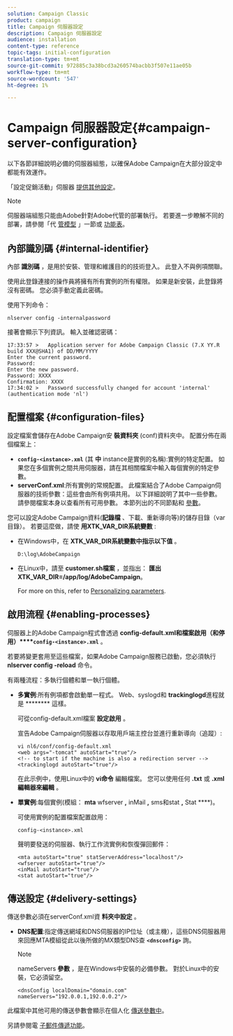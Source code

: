 ```yaml
---
solution: Campaign Classic
product: campaign
title: Campaign 伺服器設定
description: Campaign 伺服器設定
audience: installation
content-type: reference
topic-tags: initial-configuration
translation-type: tm+mt
source-git-commit: 972885c3a38bcd3a260574bacbb3f507e11ae05b
workflow-type: tm+mt
source-wordcount: '547'
ht-degree: 1%

---
```



# Campaign 伺服器設定{#campaign-server-configuration}

以下各節詳細說明必備的伺服器組態，以確保Adobe Campaign在大部分設定中都能有效運作。

「設定促銷活動」伺服器 [提供其他設定](../../installation/using/configuring-campaign-server.md)。

>[!NOTE]
>
>伺服器端組態只能由Adobe針對Adobe代管的部署執行。 若要進一步瞭解不同的部署，請參閱「代 [管模型](../../installation/using/hosting-models.md) 」一節或 [功能表](../../installation/using/capability-matrix.md)。

## 內部識別碼 {#internal-identifier}

內部 **識別碼** ，是用於安裝、管理和維護目的的技術登入。 此登入不與例項關聯。

使用此登錄連接的操作員將擁有所有實例的所有權限。 如果是新安裝，此登錄將沒有密碼。 您必須手動定義此密碼。

使用下列命令：

```
nlserver config -internalpassword
```

接著會顯示下列資訊。 輸入並確認密碼：

```
17:33:57 >   Application server for Adobe Campaign Classic (7.X YY.R build XXX@SHA1) of DD/MM/YYYY
Enter the current password.
Password:
Enter the new password.
Password: XXXX
Confirmation: XXXX
17:34:02 >   Password successfully changed for account 'internal' (authentication mode 'nl')
```

## 配置檔案 {#configuration-files}

設定檔案會儲存在Adobe Campaign安 **裝資料夾** (conf)資料夾中。 配置分佈在兩個檔案上：

* **`config-<instance>.xml`** (其 **中** instance是實例的名稱):實例的特定配置。 如果您在多個實例之間共用伺服器，請在其相關檔案中輸入每個實例的特定參數。
* **serverConf.xml**:所有實例的常規配置。 此檔案結合了Adobe Campaign伺服器的技術參數：這些會由所有例項共用。 以下詳細說明了其中一些參數。 請參閱檔案本身以查看所有可用參數。 本節列出的不同節點和 [參數](../../installation/using/the-server-configuration-file.md)。

您可以設定Adobe Campaign資料(**記錄檔** 、下載、重新導向等)的儲存目錄（var目錄）。 若要這麼做，請使 **用XTK_VAR_DIR系統變數** :

* 在Windows中，在 **XTK_VAR_DIR系統變數中指示以下值** 。

   ```
   D:\log\AdobeCampaign
   ```

* 在Linux中，請至 **customer.sh檔案** ，並指出： **匯出XTK_VAR_DIR=/app/log/AdobeCampaign**。

   For more on this, refer to [Personalizing parameters](../../installation/using/installing-packages-with-linux.md#personalizing-parameters).

## 啟用流程 {#enabling-processes}

伺服器上的Adobe Campaign程式會透過 **config-default.xml和檔案啟用（和停用）****`config-<instance>.xml`** 。

若要將變更套用至這些檔案，如果Adobe Campaign服務已啟動，您必須執行 **nlserver config -reload** 命令。

有兩種流程：多執行個體和單一執行個體。

* **多實例**:所有例項都會啟動單一程式。 Web、syslogd和 **trackinglogd**&#x200B;進程就是 ******** 這樣。

   可從config-default.xml檔案 **設定啟用** 。

   宣告Adobe Campaign伺服器以存取用戶端主控台並進行重新導向（追蹤）:

   ```
   vi nl6/conf/config-default.xml
   <web args="-tomcat" autoStart="true"/>  
   <!-- to start if the machine is also a redirection server -->  
   <trackinglogd autoStart="true"/>
   ```

   在此示例中，使用Linux中的 **vi命令** 編輯檔案。 您可以使用任何 **.txt** 或 **.xml編輯器來編輯** 。

* **單實例**:每個實例(模組： **mta** wfserver **,** inMail **,** sms和stat **,** Stat ****)。

   可使用實例的配置檔案配置啟用：

   ```
   config-<instance>.xml
   ```

   聲明要發送的伺服器、執行工作流實例和恢復彈回郵件：

   ```
   <mta autoStart="true" statServerAddress="localhost"/>
   <wfserver autoStart="true"/>  
   <inMail autoStart="true"/>
   <stat autoStart="true"/>
   ```

## 傳送設定 {#delivery-settings}

傳送參數必須在serverConf.xml資 **料夾中設定** 。

* **DNS配置**:指定傳送網域和DNS伺服器的IP位址（或主機），這些DNS伺服器用來回應MTA模組從此以後所做的MX類型DNS查 **`<dnsconfig>`** 詢。

   >[!NOTE]
   >
   >nameServers **參數** ，是在Windows中安裝的必備參數。 對於Linux中的安裝，它必須留空。

   ```
   <dnsConfig localDomain="domain.com" nameServers="192.0.0.1,192.0.0.2"/>
   ```

此檔案中其他可用的傳送參數會顯示在個人化 [傳送參數中](../../installation/using/configuring-campaign-server.md#personalizing-delivery-parameters)。

另請參閱電 [子郵件傳遞功能](../../installation/using/email-deliverability.md)。
